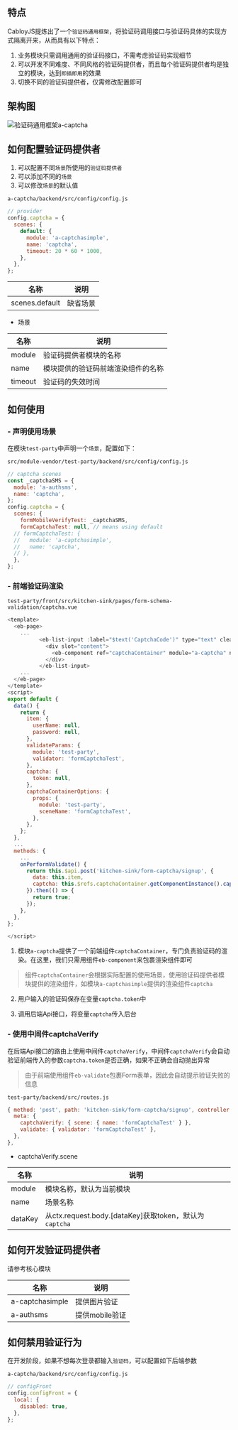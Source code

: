 ## 特点

CabloyJS提炼出了一个`验证码通用框架`，将验证码调用接口与验证码具体的实现方式隔离开来，从而具有以下特点：

1. 业务模块只需调用通用的验证码接口，不需考虑验证码实现细节
2. 可以开发不同难度、不同风格的验证码提供者，而且每个验证码提供者均是独立的模块，达到`即插即用`的效果
3. 切换不同的验证码提供者，仅需修改配置即可

## 架构图

![验证码通用框架a-captcha](https://admin.cabloy.com/api/a/file/file/download/c38df710e8c84e318333833cae6876c4.png)

## 如何配置验证码提供者

1. 可以配置不同`场景`所使用的`验证码提供者`
2. 可以添加不同的`场景`
3. 可以修改`场景`的默认值

`a-captcha/backend/src/config/config.js`

``` javascript
// provider
config.captcha = {
  scenes: {
    default: {
      module: 'a-captchasimple',
      name: 'captcha',
      timeout: 20 * 60 * 1000,
    },
  },
};
```

|名称|说明|
|--|--|
|scenes.default|缺省场景|

- 场景

|名称|说明|
|--|--|
|module|验证码提供者模块的名称|
|name|模块提供的验证码前端渲染组件的名称|
|timeout|验证码的失效时间|

## 如何使用

### - 声明使用场景

在模块`test-party`中声明一个`场景`，配置如下：

`src/module-vendor/test-party/backend/src/config/config.js`

``` javascript
// captcha scenes
const _captchaSMS = {
  module: 'a-authsms',
  name: 'captcha',
};
config.captcha = {
  scenes: {
    formMobileVerifyTest: _captchaSMS,
    formCaptchaTest: null, // means using default
  // formCaptchaTest: {
  //   module: 'a-captchasimple',
  //   name: 'captcha',
  // },
  },
};
```

### - 前端验证码渲染

`test-party/front/src/kitchen-sink/pages/form-schema-validation/captcha.vue`

``` javascript
<template>
  <eb-page>
    ...
          <eb-list-input :label="$text('CaptchaCode')" type="text" clear-button :placeholder="$text('Captcha Code')" v-model="captcha.token" dataPath="captcha/token">
            <div slot="content">
              <eb-component ref="captchaContainer" module="a-captcha" name="captchaContainer" :options="captchaContainerOptions"></eb-component>
            </div>
          </eb-list-input>
    ...        
  </eb-page> 
</template>
<script>
export default {
  data() {
    return {
      item: {
        userName: null,
        password: null,
      },
      validateParams: {
        module: 'test-party',
        validator: 'formCaptchaTest',
      },
      captcha: {
        token: null,
      },
      captchaContainerOptions: {
        props: {
          module: 'test-party',
          sceneName: 'formCaptchaTest',
        },
      },
    };
  },
  ...
  methods: {
    ...
    onPerformValidate() {
      return this.$api.post('kitchen-sink/form-captcha/signup', {
        data: this.item,
        captcha: this.$refs.captchaContainer.getComponentInstance().captchaData({ token: this.captcha.token }),
      }).then(() => {
        return true;
      });
    },
  },
};

</script>
```

1. 模块`a-captcha`提供了一个前端组件`captchaContainer`，专门负责验证码的渲染。在这里，我们只需用组件`eb-component`来包裹渲染组件即可

> 组件`captchaContainer`会根据实际配置的使用场景，使用验证码提供者模块提供的渲染组件，如模块`a-captchasimple`提供的渲染组件`captcha`

2. 用户输入的验证码保存在变量`captcha.token`中
 
3. 调用后端Api接口，将变量`captcha`传入后台

### - 使用中间件captchaVerify

在后端Api接口的路由上使用中间件`captchaVerify`，中间件`captchaVerify`会自动验证前端传入的参数`captcha.token`是否正确，如果不正确会自动抛出异常

> 由于前端使用组件`eb-validate`包裹Form表单，因此会自动提示验证失败的信息

`test-party/backend/src/routes.js`

``` javascript
{ method: 'post', path: 'kitchen-sink/form-captcha/signup', controller: 'testKitchensinkFormSchemaValidation', middlewares: 'captchaVerify,validate',
  meta: {
    captchaVerify: { scene: { name: 'formCaptchaTest' } },
    validate: { validator: 'formCaptchaTest' },
  },
},
```

- captchaVerify.scene

|名称|说明|
|--|--|
|module|模块名称，默认为当前模块|
|name|场景名称|
|dataKey|从ctx.request.body.[dataKey]获取token，默认为`captcha`|

## 如何开发验证码提供者

请参考核心模块

|名称|说明|
|--|--|
|a-captchasimple|提供图片验证|
|a-authsms|提供mobile验证|

## 如何禁用验证行为

在开发阶段，如果不想每次登录都输入`验证码`，可以配置如下后端参数

`a-captcha/backend/src/config/config.js`

``` javascript
// configFront
config.configFront = {
  local: {
    disabled: true,
  },
};
```